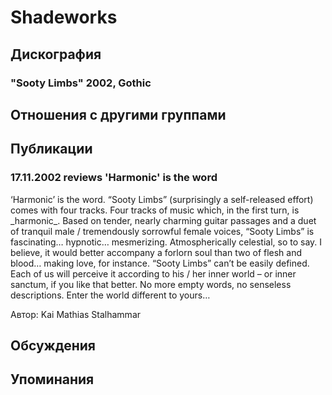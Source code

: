 # Shadeworks



## Дискография

### "Sooty Limbs" 2002, Gothic




## Отношения с другими группами


## Публикации

### 17.11.2002 reviews &#39;Harmonic&#39; is the word

<p>‘Harmonic’ is the word. “Sooty Limbs” (surprisingly a self-released effort) comes with four tracks. Four tracks of music which, in the first turn, is _harmonic_. Based on tender, nearly charming guitar passages and a duet of tranquil male / tremendously sorrowful female voices, “Sooty Limbs” is fascinating… hypnotic… mesmerizing. Atmospherically celestial, so to say. I believe, it would better accompany a forlorn soul than two of flesh and blood… making love, for instance. “Sooty Limbs” can’t be easily defined. Each of us will perceive it according to his / her inner world – or inner sanctum, if you like that better. No more empty words, no senseless descriptions. Enter the world different to yours…</p>

Автор: Kai Mathias Stalhammar


## Обсуждения


## Упоминания

